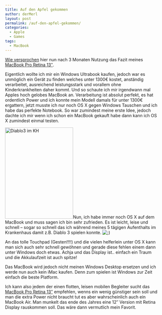 ```yaml
---
title: Auf den Apfel gekommen
author: derMerl
layout: post
permalink: /auf-den-apfel-gekommen/
categories:
  - Apple
  - Games
tags:
  - MacBook
---
```

[Wie versprochen][1] hier nun nach 3 Monaten Nutzung das Fazit meines [MacBook Pro Retina 13&#8243;][2].

Eigentlich wollte ich mir ein Windows Ultrabook kaufen, jedoch war es unmöglich ein Gerät zu finden welches unter 1300€ kostet, anständig verarbeitet, ausreichend leistungsstark und vorallem ohne Kinderkrankheiten daher kommt. Und so schaute ich mir irgendwann mal Apples hoch gelobes MacBook an. Verarbeitung ist absolut perfekt, es hat ordentlich Power und ich konnte mein Modell damals für unter 1300€ ergattern, jetzt musste ich nur noch OS X gegen Windows Tauschen und ich habe das perfekte Notebook. So war zumindest meine erste Idee, jedoch dachte ich mir wenn ich schon ein MacBook gekauft habe dann kann ich OS X zumindest einmal testen.

[<img class="size-medium wp-image-530 alignright" src="http://www.sysdump.de/wp-content/uploads/2014/05/IMG-20140524-WA0004-225x300.jpg" alt="Diablo3 im KH" width="225" height="300" />][3]Nun, ich habe immer noch OS X auf dem MacBook und muss sagen ich bin sehr zufrieden. Es ist leicht, leise und schnell &#8211; sogar so schnell das ich während meines 5 tägigen Aufenthalts im Krankenhaus damit z.B. Diablo 3 spielen konnte. <img src="http://www.sysdump.de/wp-includes/images/smilies/icon_wink.gif" alt=";)" class="wp-smiley" />

An das tolle Touchpad (Gesten!!!!) und die vielen helferlein unter OS X kann man sich auch sehr schnell gewöhnen und gerade diese fehlen einem dann unter Windows doch etwas. Achja und das Display ist.. einfach ein Traum und die Akkulaufzeit ist auch spitze!

Das MacBook wird jedoch nicht meinen Windows Desktop ersetzen und ich werde nun auch kein iMac kaufen. Denn zum spielen ist Windows zur Zeit einfach die beste Platform.

Ich kann also jedem der einen flotten, leisen mobilen Begleiter sucht das [MacBook Pro Retina 13&#8243;][2] empfehlen, wenns ein wenig günstiger sein soll und man die extra Power nicht braucht tut es aber wahrscheinlich auch ein MacBook Air. Man munkelt das ende des Jahres eine 12&#8243; Version mit Retina Display rauskommen soll. Das wäre dann vermutlich mein Favorit.

 [1]: http://www.sysdump.de/ping/ "PING!"
 [2]: http://www.amazon.de/gp/product/B00G4D3B0S/ref=as_li_ss_tl?ie=UTF8&camp=1638&creative=19454&creativeASIN=B00G4D3B0S&linkCode=as2&tag=sysdump-21
 [3]: http://www.sysdump.de/wp-content/uploads/2014/05/IMG-20140524-WA0004.jpg